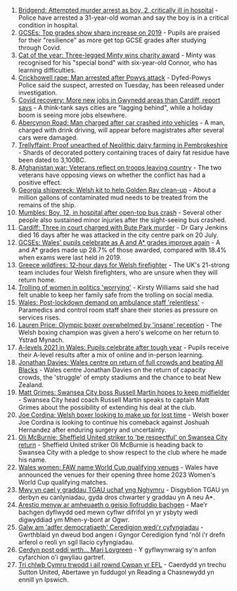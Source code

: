 1. [Bridgend: Attempted murder arrest as boy, 2, critically ill in hospital](https://www.bbc.co.uk/news/uk-wales-58187028) - Police have arrested a 31-year-old woman and say the boy is in a critical condition in hospital.
2. [GCSEs: Top grades show sharp increase on 2019](https://www.bbc.co.uk/news/uk-wales-58180628) - Pupils are praised for their "resilience" as more get top GCSE grades after studying through Covid.
3. [Cat of the year: Three-legged Minty wins charity award](https://www.bbc.co.uk/news/uk-wales-58189412) - Minty was recognised for his "special bond" with six-year-old Connor, who has learning difficulties.
4. [Crickhowell rape: Man arrested after Powys attack](https://www.bbc.co.uk/news/uk-wales-58191699) - Dyfed-Powys Police said the suspect, arrested on Tuesday, has been released under investigation.
5. [Covid recovery: More new jobs in Gwynedd areas than Cardiff, report says](https://www.bbc.co.uk/news/uk-wales-58184055) - A think-tank says cities are "lagging behind", while a holiday boom is seeing more jobs elsewhere.
6. [Abercynon Road: Man charged after car crashed into vehicles](https://www.bbc.co.uk/news/uk-wales-58184062) - A man, charged with drink driving, will appear before magistrates after several cars were damaged.
7. [Trellyffaint: Proof unearthed of Neolithic dairy farming in Pembrokeshire](https://www.bbc.co.uk/news/uk-wales-58174481) - Shards of decorated pottery containing traces of dairy fat residue have been dated to 3,100BC.
8. [Afghanistan war: Veterans reflect on troops leaving country](https://www.bbc.co.uk/news/uk-wales-58181826) - The two veterans have opposing views on whether the conflict has had a positive effect.
9. [Georgia shipwreck: Welsh kit to help Golden Ray clean-up](https://www.bbc.co.uk/news/uk-wales-58174475) - About a million gallons of contaminated mud needs to be treated from the remains of the ship.
10. [Mumbles: Boy, 12, in hospital after open-top bus crash](https://www.bbc.co.uk/news/uk-wales-58172145) - Several other people also sustained minor injuries after the sight-seeing bus crashed.
11. [Cardiff: Three in court charged with Bute Park murder](https://www.bbc.co.uk/news/uk-wales-58177615) - Dr Gary Jenkins died 16 days after he was attacked in the city centre park on 20 July.
12. [GCSEs: Wales' pupils celebrate as A and A* grades improve again](https://www.bbc.co.uk/news/uk-wales-58191705) - A and A* grades made up 28.7% of those awarded, compared with 18.4% when exams were last held in 2019.
13. [Greece wildfires: 12-hour days for Welsh firefighter](https://www.bbc.co.uk/news/uk-wales-58176916) - The UK's 21-strong team includes four Welsh firefighters, who are unsure when they will return home.
14. [Trolling of women in politics 'worrying'](https://www.bbc.co.uk/news/uk-wales-58176912) - Kirsty Williams said she had felt unable to keep her family safe from the trolling on social media.
15. [Wales: Post-lockdown demand on ambulance staff 'relentless'](https://www.bbc.co.uk/news/uk-wales-58166250) - Paramedics and control room staff share their stories as pressure on services rises.
16. [Lauren Price: Olympic boxer overwhelmed by 'insane' reception](https://www.bbc.co.uk/news/uk-wales-58164995) - The Welsh boxing champion was given a hero's welcome on her return to Ystrad Mynach.
17. [A-levels 2021 in Wales: Pupils celebrate after tough year](https://www.bbc.co.uk/news/uk-wales-58162240) - Pupils receive their A-level results after a mix of online and in-person learning.
18. [Jonathan Davies: Wales centre on return of full crowds and beating All Blacks](https://www.bbc.co.uk/sport/rugby-union/58190099) - Wales centre Jonathan Davies on the return of capacity crowds, the 'struggle' of empty stadiums and the chance to beat New Zealand.
19. [Matt Grimes: Swansea City boss Russell Martin hopes to keep midfielder](https://www.bbc.co.uk/sport/football/58189123) - Swansea City head coach Russell Martin speaks to captain Matt Grimes about the possibility of extending his deal at the club.
20. [Joe Cordina: Welsh boxer looking to make up for lost time](https://www.bbc.co.uk/sport/boxing/58189119) - Welsh boxer Joe Cordina is looking to continue his comeback against Joshuah Hernandez after enduring surgery and uncertainty.
21. [Oli McBurnie: Sheffield United striker to 'be respectful' on Swansea City return](https://www.bbc.co.uk/sport/football/58184942) - Sheffield United striker Oli McBurnie is heading back to Swansea City with a pledge to show respect to the club where he made his name.
22. [Wales women: FAW name World Cup qualifying venues](https://www.bbc.co.uk/sport/football/58178924) - Wales have announced the venues for their opening three home 2023 Women's World Cup qualifying matches.
23. [Mwy yn cael y graddau TGAU uchaf yng Nghymru](https://www.bbc.co.uk/newyddion/58175746) - Disgyblion TGAU yn derbyn eu canlyniadau, gyda dros chwarter y graddau yn A neu A*.
24. [Arestio menyw ar amheuaeth o geisio llofruddio bachgen](https://www.bbc.co.uk/newyddion/58186503) - Mae'r bachgen dyflwydd oed mewn cyflwr difrifol yn yr ysbyty wedi digwyddiad ym Mhen-y-bont ar Ogwr.
25. [Galw am 'adfer democratiaeth' Ceredigion wedi'r cyfyngiadau](https://www.bbc.co.uk/newyddion/58173127) - Gwrthblaid yn dweud bod angen i Gyngor Ceredigion fynd 'nôl i'r drefn arferol o reoli yn sgil llacio cyfyngiadau.
26. [Cerdyn post oddi wrth... Mari Lovgreen](https://www.bbc.co.uk/newyddion/58173010) - Y gyflwynwraig sy'n anfon cyfarchion o'i gwyliau gartref.
27. [Tri chlwb Cymru trwodd i ail rownd Cwpan yr EFL](https://www.bbc.co.uk/newyddion/58163676) - Caerdydd yn trechu Sutton United, Abertawe yn fuddugol yn Reading a Chasnewydd yn ennill yn Ipswich.
